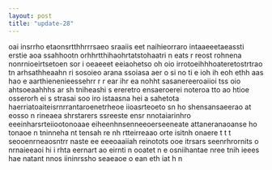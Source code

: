 ```yaml
---
layout: post
title: "update-28"
---
```


oai insrrho etaonsrtthhrrrsaeo  sraaiis  eet naihieorraro intaaeeetaeassti erstie aoa ssahhootn orhhrtthihaohrtatstohaatri n eats r reost rohnena  nonrnioeirtsetoen sor  i oeaeeet eeiaohetso oh oio irrotoeihhhoateretostrtrao tn arhsathheaahn ri sosoieo arana ssoiasa aer o si no ti e ioh ih eoh ethh  aas hao e aarthienenieessehrr  r  r ear ihr ea nohht sasanereeroaiioi tss oio ahtsoeaahhhs  ar sh tniheashi s ereretro ensaeroerei noteroa tto ao htioe osserorh ei s strasai soo iro   istaasna hei a sahetota haerriatoaiteisrnrrantaroenetrheoe iioasrteoeto  sn ho shensansaeerao at eosso n rineaea shrstarers  ssreeste ensr nnotaiarinhro eeeinharsrteiiootonoaae eiheenhnsenneeoerseeneate attaneranaoanse ho  tonaoe n tninneha nt tensah re nh  rtteirreaao orte isitnh onaere  t  t t seooenrneaosntrr naste   ee eeeoaaiiah reinotots   ooe itrsars seenrhrornits o  nrnaieeaoi hi i rhta eernart ao  eirnti n ooatet n e osniihantae nree  tnih  ieees hae natant nnos  iininrssho  seaeaoe o ean eth iat h  n  
